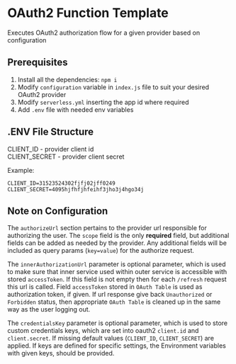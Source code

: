 # OAuth2 Function Template
Executes OAuth2 authorization flow for a given provider based on configuration

## Prerequisites
1. Install all the dependencies: `npm i`
2. Modify `configuration` variable in `index.js` file to suit your desired OAuth2 provider
3. Modify `serverless.yml` inserting the app id where required
4. Add `.env` file with needed env variables

## .ENV File Structure
CLIENT_ID - provider client id  
CLIENT_SECRET - provider client secret  

Example:
~~~~
CLIENT_ID=31523524302fjfj02jff0249
CLIENT_SECRET=4095hjfhfjhfeihf3jho3j4hgo34j
~~~~

## Note on Configuration
The `authorizeUrl` section pertains to the provider url responsible for authorizing the user. The `scope`
field is the only **required** field, but additional fields can be added as needed by the provider. Any
additional fields will be included as query params (`key=value`) for the authorize request.

The `innerAuthorizationUrl` parameter is optional parameter, which is used to make sure that inner 
service used within outer service is accessible with stored `accessToken`. If this field is not
empty then for each `/refresh` request this url is called. Field `accessToken` stored in 
`OAuth Table` is used as authorization token, if given. If url response give back `Unauthorized` or 
`Forbidden` status, then appropriate `OAuth Table` is cleaned up in the same way as the user
 logging out.
 
The `credentialsKey` parameter is optional parameter, which is used to store custom credentials keys,
which are set into oauth2 `client.id` and `client.secret`. If missing default values (`CLIENT_ID`, `CLIENT_SECRET`) 
are applied. If keys are defined for specific settings, the Environment variables with given keys, should be provided.